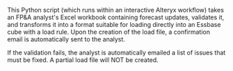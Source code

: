 This Python script (which runs within an interactive Alteryx workflow) takes an FP&A analyst's Excel workbook containing forecast updates, validates it, and transforms it into a format suitable for loading directly into an Essbase cube with a load rule. Upon the creation of the load file, a confirmation email is automatically sent to the analyst.

If the validation fails, the analyst is automatically emailed a list of issues that must be fixed. A partial load file will NOT be created. 

